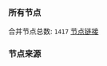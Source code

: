 ### 所有节点
合并节点总数: `1417`
[节点链接](https://raw.githubusercontent.com/rzhy1/11/master/sub/sub_merge_base64.txt)

### 节点来源